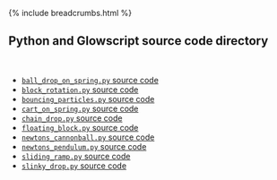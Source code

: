 {% include breadcrumbs.html %}

## Python and Glowscript source code directory
<div class="header_line"><br/></div>

- [`ball_drop_on_spring.py` source code](ball_drop_on_spring.py)
- [`block_rotation.py` source code](block_rotation.py)
- [`bouncing_particles.py` source code](bouncing_particles.py)
- [`cart_on_spring.py` source code](cart_on_spring.py)
- [`chain_drop.py` source code](chain_drop.py)
- [`floating_block.py` source code](floating_block.py)
- [`newtons_cannonball.py` source code](newtons_cannonball.py)
- [`newtons_pendulum.py` source code](newtons_pendulum.py)
- [`sliding_ramp.py` source code](sliding_ramp.py)
- [`slinky_drop.py` source code](slinky_drop.py)


